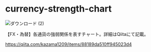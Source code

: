 # currency-strength-chart

![ダウンロード (2)](https://user-images.githubusercontent.com/51913879/133934701-fc103341-13d7-4e50-a363-298387460b47.png)

【FX・為替】各通貨の強弱関係を表すチャート。詳細はQiitaにて記載。

https://qiita.com/kazama1209/items/88189da510ff945023d4
